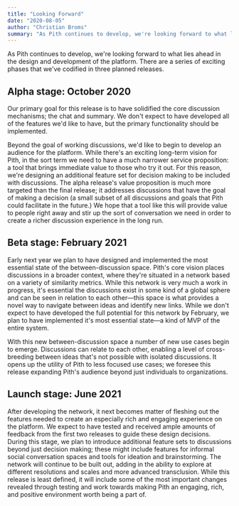```yaml
---
title: "Looking Forward"
date: "2020-08-05"
author: "Christian Broms"
summary: "As Pith continues to develop, we're looking forward to what lies ahead in the design and development of the platform. There are a series of exciting phases that we've codified in three planned releases."
---
```


As Pith continues to develop, we're looking forward to what lies ahead in the design and development of the platform. There are a series of exciting phases that we've codified in three planned releases.

## Alpha stage: October 2020

Our primary goal for this release is to have solidified the core discussion mechanisms; the chat and summary. We don't expect to have developed all of the features we'd like to have, but the primary functionality should be implemented.

Beyond the goal of working discussions, we'd like to begin to develop an audience for the platform. While there's an exciting long-term vision for Pith, in the sort term we need to have a much narrower service proposition: a tool that brings immediate value to those who try it out. For this reason, we're designing an additional feature set for decision making to be included with discussions. The alpha release's value proposition is much more targeted than the final release; it addresses discussions that have the goal of making a decision (a small subset of all discussions and goals that Pith could facilitate in the future.) We hope that a tool like this will provide value to people right away and stir up the sort of conversation we need in order to create a richer discussion experience in the long run.

## Beta stage: February 2021

Early next year we plan to have designed and implemented the most essential state of the between-discussion space. Pith's core vision places discussions in a broader context, where they're situated in a network based on a variety of similarity metrics. While this network is very much a work in progress, it's essential the discussions exist in some kind of a global sphere and can be seen in relation to each other—this space is what provides a novel way to navigate between ideas and identify new links. While we don't expect to have developed the full potential for this network by February, we plan to have implemented it's most essential state—a kind of MVP of the entire system.

With this new between-discussion space a number of new use cases begin to emerge. Discussions can relate to each other, enabling a level of cross-breeding between ideas that's not possible with isolated discussions. It opens up the utility of Pith to less focused use cases; we foresee this release expanding Pith's audience beyond just individuals to organizations.

## Launch stage: June 2021

After developing the network, it next becomes matter of fleshing out the features needed to create an especially rich and engaging experience on the platform. We expect to have tested and received ample amounts of feedback from the first two releases to guide these design decisions. During this stage, we plan to introduce additional feature sets to discussions beyond just decision making; these might include features for informal social conversation spaces and tools for ideation and brainstorming. The network will continue to be built out, adding in the ability to explore at different resolutions and scales and more advanced transclusion. While this release is least defined, it will include some of the most important changes revealed through testing and work towards making Pith an engaging, rich, and positive environment worth being a part of.
